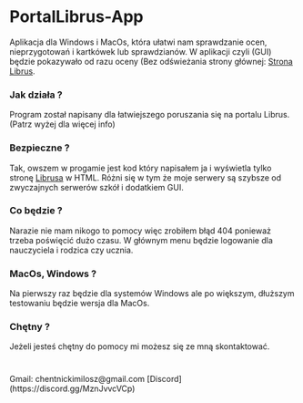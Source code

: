 # PortalLibrus-App
Aplikacja dla Windows i MacOs, która ułatwi nam sprawdzanie ocen, nieprzygotowań i kartkówek lub sprawdzianów. W aplikacji czyli (GUI) będzie pokazywało od razu oceny (Bez odświeżania strony głównej: [Strona Librus](https://portal.librus.pl/rodzina).
### Jak działa ?
Program został napisany dla łatwiejszego poruszania się na portalu Librus. (Patrz wyżej dla więcej info)
### Bezpieczne ?
Tak, owszem w progamie jest kod który napisałem ja i wyświetla tylko stronę [Librusa](https://portal.librus.pl/rodzina) w HTML. Różni się w tym że moje serwery są szybsze od zwyczajnych serwerów szkół i dodatkiem GUI.
### Co będzie ?
Narazie nie mam nikogo to pomocy więc zrobiłem błąd 404 ponieważ trzeba poświęcić dużo czasu. W głównym menu będzie logowanie dla nauczyciela i rodzica czy ucznia.
### MacOs, Windows ?
Na pierwszy raz będzie dla systemów Windows ale po większym, dłuższym testowaniu będzie wersja dla MacOs.
### Chętny ?
Jeżeli jesteś chętny do pomocy mi możesz się ze mną skontaktować.
<h1 align=></h1>
Gmail: chentnickimilosz@gmail.com
[Discord](https://discord.gg/MznJvvcVCp)


